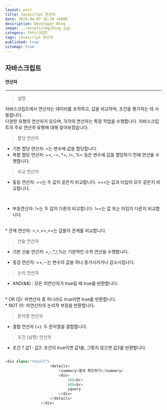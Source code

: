 ```yaml
---
layout: post
title: Javascript 연산자
date: 2024-04-07 16:30 +0900
description: Developer Blog
image: ../assets/img/blog.jpg
category: 자바스크립트
tags: javascript 연산자
published: true
sitemap: true
---
```


## 자바스크립트



#### 연산자

<hr/>

> 설명

자바스크립트에서 연산자는 데이터를 조작하고, 값을 비교하며, 조건을 평가하는 데 사용됩니다.<br>
다양한 유형의 연산자가 있으며, 각각의 연산자는 특정 작업을 수행합니다.
자바스크립트의 주요 연산자 유형에 대해 알아보겠습니다.


> 할당 연산자
* 기본 할당 연산자: =는 변수에 값을 할당합니다.
* 복합 할당 연산자: +=, -=, *=, /=, %= 등은 변수에 값을 할당하기 전에 연산을 수행합니다.


> 비교 연산자
* 동등 연산자: ==는 두 값이 같은지 비교합니다.
===는 값과 타입이 모두 같은지 비교합니다.
<br>

* 부등연산자: !=는 두 값이 다른지 비교합니다.
!==는 값 또는 타입이 다른지 비교합니다.
<br>
* 관계 연산자: >,<,>=,<=는 값들의 관계를 비교합니다.

> 산술 연산자
* 기본 산술 연산자: +,-,*,/,%는 기본적인 수학 연산을 수행합니다.

* 증감 연산자: ++,--는 변수의 값을 하나 증가시키거나 감소시킵니다.

> 논리 연산자
* AND(&&) : 모든 피연산자가 true일 때 true를 반환합니다.
<br>
* OR (||): 피연산자 중 하나라도 true이면 true를 반환합니다.
<br>
* NOT (!): 피연산자의 논리적 부정을 반환합니다. 

> 문자열 연산자
* 결합 연산자 (+): 두 문자열을 결합합니다.

> 조건 (삼항) 연산자
* 조건 ? 값1 : 값2: 조건이 true이면 값1을, 그렇지 않으면 값2를 반환합니다.



```javascript

<div class="result">
                    <details>
                        <summary>결과 확인하기</summary>
                        <div>
                            300<br>
                            400<br>
                            jquery
                        </div>
                    </details>
                </div>
```

